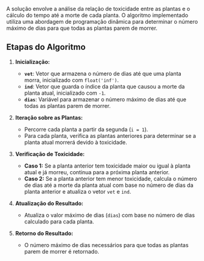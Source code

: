 A solução envolve a análise da relação de toxicidade entre as plantas e o cálculo do tempo até a morte de cada planta. O algoritmo implementado utiliza uma abordagem de programação dinâmica para determinar o número máximo de dias para que todas as plantas parem de morrer.

## Etapas do Algoritmo

1. **Inicialização:**
   - **`vet`**: Vetor que armazena o número de dias até que uma planta morra, inicializado com `float('inf')`.
   - **`ind`**: Vetor que guarda o índice da planta que causou a morte da planta atual, inicializado com `-1`.
   - **`dias`**: Variável para armazenar o número máximo de dias até que todas as plantas parem de morrer.

2. **Iteração sobre as Plantas:**
   - Percorre cada planta a partir da segunda (`i = 1`).
   - Para cada planta, verifica as plantas anteriores para determinar se a planta atual morrerá devido à toxicidade.

3. **Verificação de Toxicidade:**
   - **Caso 1:** Se a planta anterior tem toxicidade maior ou igual à planta atual e já morreu, continua para a próxima planta anterior.
   - **Caso 2:** Se a planta anterior tem menor toxicidade, calcula o número de dias até a morte da planta atual com base no número de dias da planta anterior e atualiza o vetor `vet` e `ind`.

4. **Atualização do Resultado:**
   - Atualiza o valor máximo de dias (`dias`) com base no número de dias calculado para cada planta.

5. **Retorno do Resultado:**
   - O número máximo de dias necessários para que todas as plantas parem de morrer é retornado.
